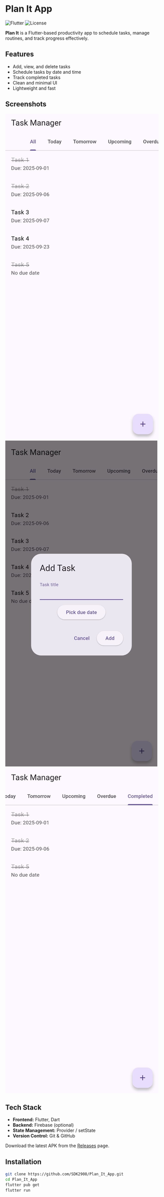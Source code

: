 # Plan It App

![Flutter](https://img.shields.io/badge/Flutter-3.13.0-blue?logo=flutter&logoColor=white)
![License](https://img.shields.io/github/license/SDK2908/Plan_It_App)

**Plan It** is a Flutter-based productivity app to schedule tasks, manage routines, and track progress effectively.

## Features
- Add, view, and delete tasks
- Schedule tasks by date and time
- Track completed tasks
- Clean and minimal UI
- Lightweight and fast

## Screenshots
![Home Screen](assets/screenshots/home.jpg)
![Add Task](assets/screenshots/add_task.jpg)
![Completed Task](assets/screenshots/completed_task.jpg)

## Tech Stack
- **Frontend:** Flutter, Dart
- **Backend:** Firebase (optional)
- **State Management:** Provider / setState
- **Version Control:** Git & GitHub


Download the latest APK from the [Releases](https://github.com/SDK2908/Plan_It_App/releases) page.

## Installation
```bash
git clone https://github.com/SDK2908/Plan_It_App.git
cd Plan_It_App
flutter pub get
flutter run

